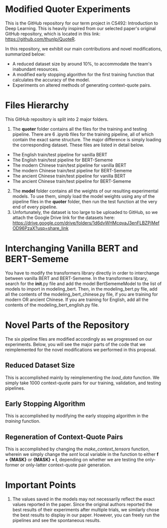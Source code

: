 # Modified Quoter Experiments

This is the GitHub repository for our term project in CS492: Introduction to Deep Learning. This is heavily inspired from our selected paper's original GitHub repository, which is located in this link: https://github.com/thunlp/QuoteR.

In this repository, we exhibit our main contributions and novel modifications, summarized below:
- A reduced dataset size by around 10%, to accommodate the team's inabundant resources.
- A modified early stopping algorithm for the first training function that calculates the accuracy of the model.
- Experiments on altered methods of generating context-quote pairs.

# Files Hierarchy
This GitHub repository is split into 2 major folders.
1. The **quoter** folder contains all the files for the training and testing pipeline. There are 6 .ipynb files for the training pipeline, all of which contain the exact same structure. The major difference is simply loading the corresponding dataset. These files are listed in detail below.
  - The English train/test pipeline for vanilla BERT
  - The English train/test pipeline for BERT-Sememe
  - The modern Chinese train/test pipeline for vanilla BERT
  - The modern Chinese train/test pipeline for BERT-Sememe
  - The ancient Chinese train/test pipeline for vanilla BERT
  - The ancient Chinese train/test pipeline for BERT-Sememe
2. The **model** folder contains all the weights of our resulting experimental models. To use them, simply load the model weights using any of the pipeline files in the **quoter** folder, then run the test function at the very end of every pipeline.
3. Unfortunately, the dataset is too large to be uploaded to GitHub, so we attach the Google Drive link for the datasets here: https://drive.google.com/drive/folders/1d6dvWHMcqyaJ3enFLBZPjMefOD96PzaX?usp=share_link

# Interchanging Vanilla BERT and BERT-Sememe
You have to modify the transformers library directly in order to interchange between vanilla BERT and BERT-Sememe. In the transformers library, search for the __init__.py file and add the model BertSememeModel to the list of models to import in modeling_bert. Then, in the modeling_bert.py file, add all the contents of the modeling_bert_chinese.py file, if you are training for modern OR ancient Chinese. If you are training for English, add all the contents of the modeling_bert_english.py file. 

# Novel Parts of the Repository
The six pipeline files are modified accordingly as we progressed on our experiments. Below, you will see the major parts of the code that we reimplemented for the novel modifications we performed in this proposal.

## Reduced Dataset Size
This is accomplished mainly by reimplementing the _load_data_ function. We simply take 1000 context-quote pairs for our training, validation, and testing pipelines.

## Early Stopping Algorithm
This is accomplished by modifying the early stopping algorithm in the _training_ function. 

## Regeneration of Context-Quote Pairs
This is accomplished by changing the _make_context_tensors_ function, wherein we simply change the _sent_ local variable in the function to either **f + {MASK}** or **{MASK} + l**, depending on whether we are testing the only-former or only-latter context-quote pair generation.

# Important Points
1. The values saved in the models may not necessarily reflect the exact values reported in the paper. Since the original authors reported the best results of their experiments after multiple trials, we similarly chose the best results to display in our paper. However, you can freely run the pipelines and see the spontaneous results.
